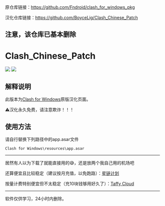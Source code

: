 原仓库链接：https://github.com/Fndroid/clash_for_windows_pkg

汉化仓库链接：https://github.com/BoyceLig/Clash_Chinese_Patch

## 注意，该仓库已基本删除

# Clash_Chinese_Patch

[![](https://img.shields.io/badge/Telegram-公告板-blue)](https://t.me/ClashR_for_Windows_Channel)
[![](https://img.shields.io/badge/Telegram-交流群-purple)](https://t.me/+Se4RSc06w8QK1HiS)

## 解释说明

此版本为[Clash for Windows](https://github.com/Fndroid/clash_for_windows_pkg/releases)原版汉化页面。

⚠️汉化永久免费，请注意欺诈！！！

## 使用方法

请自行替换下列路径中的app.asar文件

`Clash for Windows\resources\app.asar`

---

居然有人以为下载了就能直接用的😅，还是放两个我自己用的机场吧

还算便宜且比较稳定（建议按月充值，以免跑路）：[星链计划](https://starlink.to/#/register?code=ZGpZxxUy)

按量计费特别便宜但不太稳定（充10块钱够用好久了）：[Taffy Cloud](https://taffy.cloud/#/login?type=reg&affcode=1lJZlvoC)

---

软件仅供学习，24小时内删除。
